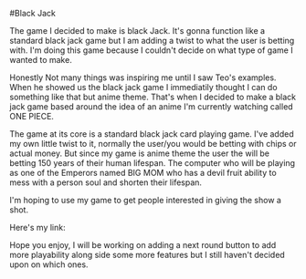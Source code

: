 #Black Jack 

The game I decided to make is black Jack.
It's gonna function like a standard black jack game but I am adding a twist to what the user is betting with.
I'm doing this game because I couldn't decide on what type of game I wanted to make.  

Honestly Not many things was inspiring me until I saw Teo's examples. When he showed us the black jack game I immediatily thought I can do something like that but anime theme. That's when I decided to make a black jack game based around the idea of an anime I'm currently watching called ONE PIECE. 

The game at its core is a standard black jack card playing game. I've added my own little twist to it, normally the user/you would be betting with chips or actual money. But since my game is anime theme the user the will be betting 150 years of their human lifespan. The computer who will be playing as one of the Emperors named BIG MOM who has a devil fruit ability to mess with a person soul and shorten their lifespan. 

I'm hoping to use my game to get people interested in giving the show a shot. 

Here's my link: 


Hope you enjoy, I will be working on adding a next round button to add more playability along side some more features but I still haven't decided upon on which ones. 